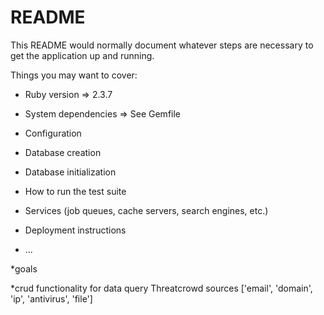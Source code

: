 # README

This README would normally document whatever steps are necessary to get the
application up and running.

Things you may want to cover:

* Ruby version => 2.3.7

* System dependencies => See Gemfile

* Configuration

* Database creation

* Database initialization

* How to run the test suite

* Services (job queues, cache servers, search engines, etc.)

* Deployment instructions

* ...

*goals

*crud functionality for data query Threatcrowd sources ['email', 'domain', 'ip', 'antivirus', 'file']
